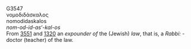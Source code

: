 G3547  
νομοδιδάσκαλος  
nomodidaskalos  
*nom-od-id-as‘-kal-os*  
From [3551](g3551) and [1320](g1320) an *expounder* *of* the (Jewish)
*law*, that is, a *Rabbi:* - doctor (teacher) of the law.  

